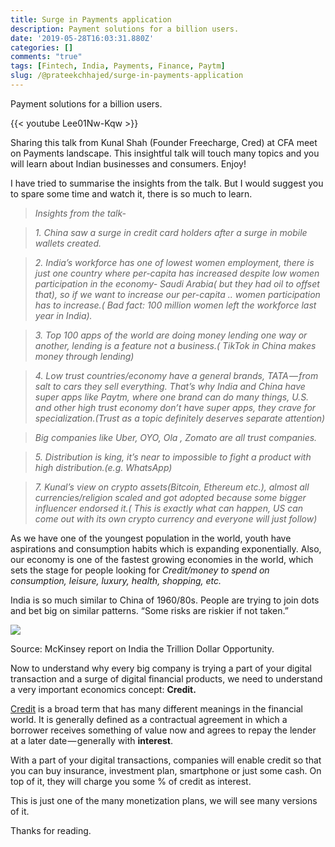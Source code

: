 ```yaml
---
title: Surge in Payments application
description: Payment solutions for a billion users.
date: '2019-05-28T16:03:31.880Z'
categories: []
comments: "true"
tags: [Fintech, India, Payments, Finance, Paytm]
slug: /@prateekchhajed/surge-in-payments-application
---
```

Payment solutions for a billion users.

{{< youtube Lee01Nw-Kqw >}}

Sharing this talk from Kunal Shah (Founder Freecharge, Cred) at CFA meet on Payments landscape. This insightful talk will touch many topics and you will learn about Indian businesses and consumers. Enjoy!

I have tried to summarise the insights from the talk. But I would suggest you to spare some time and watch it, there is so much to learn.

> _Insights from the talk-_

> _1\. China saw a surge in credit card holders after a surge in mobile wallets created._

> _2\. India’s workforce has one of lowest women employment, there is just one country where per-capita has increased despite low women participation in the economy- Saudi Arabia( but they had oil to offset that), so if we want to increase our per-capita .. women participation has to increase.( Bad fact: 100 million women left the workforce last year in India)._

> _3\. Top 100 apps of the world are doing money lending one way or another, lending is a feature not a business.( TikTok in China makes money through lending)_

> _4\. Low trust countries/economy have a general brands, TATA — from salt to cars they sell everything. That’s why India and China have super apps like Paytm, where one brand can do many things, U.S. and other high trust economy don’t have super apps, they crave for specialization.(Trust as a topic definitely deserves separate attention)_

> _Big companies like Uber, OYO, Ola , Zomato are all trust companies._

> _5\. Distribution is king, it’s near to impossible to fight a product with high distribution.(e.g. WhatsApp)_

> _7\. Kunal’s view on crypto assets(Bitcoin, Ethereum etc.), almost all currencies/religion scaled and got adopted because some bigger influencer endorsed it.( This is exactly what can happen, US can come out with its own crypto currency and everyone will just follow)_

As we have one of the youngest population in the world, youth have aspirations and consumption habits which is expanding exponentially. Also, our economy is one of the fastest growing economies in the world, which sets the stage for people looking for _Credit/money to spend on consumption, leisure, luxury, health, shopping, etc._

India is so much similar to China of 1960/80s. People are trying to join dots and bet big on similar patterns. “Some risks are riskier if not taken.”

![](https://cdn-images-1.medium.com/max/800/0*u8ts6DoAK3XrJJji.jpeg)

Source: McKinsey report on India the Trillion Dollar Opportunity.

Now to understand why every big company is trying a part of your digital transaction and a surge of digital financial products, we need to understand a very important economics concept: **Credit.**

[Credit](https://www.investopedia.com/terms/c/credit.asp) is a broad term that has many different meanings in the financial world. It is generally defined as a contractual agreement in which a borrower receives something of value now and agrees to repay the lender at a later date — generally with **interest**.

With a part of your digital transactions, companies will enable credit so that you can buy insurance, investment plan, smartphone or just some cash. On top of it, they will charge you some % of credit as interest.

This is just one of the many monetization plans, we will see many versions of it.

Thanks for reading.
